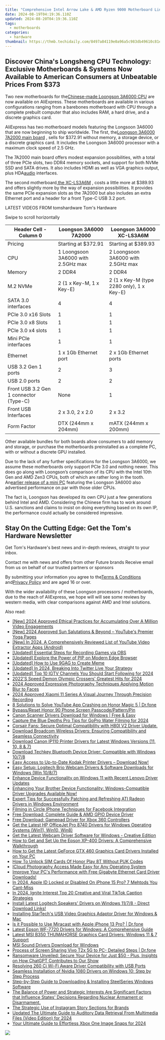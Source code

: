 ```yaml
---
title: "Comprehensive Intel Arrow Lake & AMD Ryzen 9000 Motherboard Lineup: Discover 31 Maxsun Models for New Tech Enthusiasts"
date: 2024-08-19T04:19:36.110Z
updated: 2024-08-20T04:19:36.110Z
tags:
  - motherboards
categories:
  - hardware
thumbnail: https://thmb.techidaily.com/8497a84119e0a96a5c983db49610c81e2418d1546f465ac4877a5dbfe4aa35e7.JPG
---
```


## Discover China's Longsheng CPU Technology: Exclusive Motherboards & Systems Now Available to American Consumers at Unbeatable Prices From $373

Two new motherboards for the[Chinese-made Loongson 3A6000 CPU](https://tools.techidaily.com) are now available on AliExpress. These motherboards are available in various configurations ranging from a barebones motherboard with CPU through a complete prebuilt computer that also includes RAM, a hard drive, and a discrete graphics card.

 AliExpress has two motherboard models featuring the Longsoon 3A6000 that are now beginning to ship worldwide. The first, the[Loongson 3A6000 7A2000 main board](https://go.redirectingat.com/?id=92X1584492&xcust=tomshardware%5Fus%5F3426833342212546179&xs=1&url=https%3A%2F%2Fwww.aliexpress.us%2Fitem%2F3256806533337744.html&sref=https%3A%2F%2Fwww.tomshardware.com%2Fpc-components%2Fmotherboards%2Fmotherboards-and-systems-with-chinas-loongson-cpus-now-shipping-to-us-customers-options-start-from-dollar373-for-a-dtx-board-with-processor-and-cooler) , sells for $372.91 without memory, a storage device, or a discrete graphics card. It includes the Loongson 3A6000 processor with a maximum clock speed of 2.5 GHz.

 The 7A2000 main board offers modest expansion possibilities, with a total of three PCIe slots, two DDR4 memory sockets, and support for both NVMe SSD and SATA drives. It also includes HDMI as well as VGA graphics output, plus HDA[audio](https://tools.techidaily.com) interfaces.

 The second motherboard,[the XC-LS3A6M](https://go.redirectingat.com/?id=92X1584492&xcust=tomshardware%5Fus%5F1274473871414481181&xs=1&url=https%3A%2F%2Fwww.aliexpress.us%2Fitem%2F3256806779224228.html%23nav-specification&sref=https%3A%2F%2Fwww.tomshardware.com%2Fpc-components%2Fmotherboards%2Fmotherboards-and-systems-with-chinas-loongson-cpus-now-shipping-to-us-customers-options-start-from-dollar373-for-a-dtx-board-with-processor-and-cooler) , costs a little more at $389.93 and offers slightly more by the way of expansion possibilities. It provides the same PCIe expansion slots as the 7A2000 but also includes an extra Ethernet port and a header for a front Type-C USB 3.2 port.

 LATEST VIDEOS FROM tomshardware Tom's Hardware

 Swipe to scroll horizontally

| Header Cell - Column 0                 | Loongson 3A6000 7A2000             | Loongson 3A6000 XC-LS3A6M                 |
| -------------------------------------- | ---------------------------------- | ----------------------------------------- |
| Pricing                                | Starting at $372.91                | Starting at $389.93                       |
| CPU                                    | 1 Loongsoon 3A6000 with 2.5GHz max | 2 Loongsoon 3A6000 with 2.5GHz max        |
| Memory                                 | 2 DDR4                             | 2 DDR4                                    |
| M.2 NVMe                               | 2 (1 x Key-M, 1 x Key-E)           | 2 (1 x Key-M (type 2280 only), 1 x Key-E) |
| SATA 3.0 interfaces                    | 4                                  | 4                                         |
| PCIe 3.0 x16 Slots                     | 1                                  | 1                                         |
| PCIe 3.0 x8 Slots                      | 1                                  | 1                                         |
| PCIe 3.0 x4 slots                      | 1                                  | 1                                         |
| Mini PCIe interfaces                   | 1                                  | 1                                         |
| Ethernet                               | 1 x 1Gb Ethernet port              | 2 x 1Gb Ethernet ports                    |
| USB 3.2 Gen 1 ports                    | 2                                  | 3                                         |
| USB 2.0 ports                          | 2                                  | 2                                         |
| Front USB 3.2 Gen 1 connector (Type-C) | None                               | 1                                         |
| Front USB Interfaces                   | 2 x 3.0, 2 x 2.0                   | 2 x 3.2                                   |
| Form Factor                            | DTX (244mm x 204mm)                | mATX (244mm x 200mm)                      |

 Other available bundles for both boards allow consumers to add memory and storage, or purchase the motherboards preinstalled as a complete PC, with or without a discrete GPU installed.

 Due to the lack of any further specifications for the Loongson 3A6000, we assume these motherboards only support PCIe 3.0 and nothing newer. This does go along with Loongson’s comparison of its CPU with the Intel 10th Gen and AMD Zen3 CPUs, both of which are rather long in the tooth. An[earlier release of a mini PC](https://tools.techidaily.com) featuring the Loongson 3A6000 also advertised performance on par with those older CPUs.

 The fact is, Loongson has developed its own CPU just a few generations behind Intel and AMD. Considering the Chinese firm has to work around U.S. sanctions and claims to insist on doing everything based on its own IP, the performance could actually be considered impressive.

## Stay On the Cutting Edge: Get the Tom's Hardware Newsletter

 Get Tom's Hardware's best news and in-depth reviews, straight to your inbox.

 Contact me with news and offers from other Future brands  Receive email from us on behalf of our trusted partners or sponsors

 By submitting your information you agree to the[Terms & Conditions](https://futureplc.com/terms-conditions/) and[Privacy Policy](https://futureplc.com/privacy-policy/) and are aged 16 or over.

 With the wider availability of these Loongson processors / motherboards, due to the reach of AliExpress, we hope will will see some reviews by western media, with clear comparisons against AMD and Intel solutions.

<ins class="adsbygoogle"
     style="display:block"
     data-ad-format="autorelaxed"
     data-ad-client="ca-pub-7571918770474297"
     data-ad-slot="1223367746"></ins>



<ins class="adsbygoogle"
     style="display:block"
     data-ad-client="ca-pub-7571918770474297"
     data-ad-slot="8358498916"
     data-ad-format="auto"
     data-full-width-responsive="true"></ins>

<span class="atpl-alsoreadstyle">Also read:</span>
<div><ul>
<li><a href="https://youtube-sure.techidaily.com/024-approved-ethical-practices-for-accumulating-over-a-million-video-engagements/"><u>[New] 2024 Approved  Ethical Practices for Accumulating Over A Million Video Engagements</u></a></li>
<li><a href="https://youtube-zero.techidaily.com/024-approved-sun-salutations-and-beyond-youtubes-premier-yoga-pages/"><u>[New] 2024 Approved  Sun Salutations & Beyond – YouTube's Premier Yoga Pages</u></a></li>
<li><a href="https://facebook-video-footage.techidaily.com/new-in-2024-a-comprehensively-reviewed-list-of-youtube-video-extractor-apps-android/"><u>[New] In 2024, A Comprehensively Reviewed List of YouTube Video Extractor Apps (Android)</u></a></li>
<li><a href="https://screen-capture.techidaily.com/updated-essential-steps-for-recording-games-via-obs/"><u>[Updated] Essential Steps for Recording Games via OBS</u></a></li>
<li><a href="https://some-knowledge.techidaily.com/updated-explore-the-power-of-pip-on-modern-edge-browser/"><u>[Updated] Explore the Power of PIP on Modern Edge Browser</u></a></li>
<li><a href="https://some-approaches.techidaily.com/updated-how-to-use-9gag-to-create-meme/"><u>[Updated] How to Use 9GAG to Create Meme</u></a></li>
<li><a href="https://twitter-videos.techidaily.com/updated-in-2024-breaking-into-twitter-live-your-strategy/"><u>[Updated] In 2024, Breaking Into Twitter Live  Your Strategy</u></a></li>
<li><a href="https://instagram-videos.techidaily.com/updated-top-10-igtv-channels-you-should-start-following-for-2024/"><u>[Updated] Top 10 IGTV Channels You Should Start Following for 2024</u></a></li>
<li><a href="https://fox-info.techidaily.com/2022s-speed-demon-olympic-crossers-greatest-hits-for-2024/"><u>2022'S Speed Demon  Olympic Crossers' Greatest Hits for 2024</u></a></li>
<li><a href="https://some-techniques.techidaily.com/2024-approved-expressive-photography-techniques-applying-motion-blur-to-faces/"><u>2024 Approved  Expressive Photography Techniques  Applying Motion Blur to Faces</u></a></li>
<li><a href="https://remote-screen-capture.techidaily.com/2024-approved-xiaomi-11-series-a-visual-journey-through-precision-recording/"><u>2024 Approved  Xiaomi 11 Series  A Visual Journey Through Precision Recording</u></a></li>
<li><a href="https://howto.techidaily.com/8-solutions-to-solve-youtube-app-crashing-on-honor-magic-5-drfone-by-drfone-fix-android-problems-fix-android-problems/"><u>8 Solutions to Solve YouTube App Crashing on Honor Magic 5 | Dr.fone</u></a></li>
<li><a href="https://phone-solutions.techidaily.com/bypass-reset-honor-90-phone-screen-passcode-pattern-pin-by-drfone-android-unlock-android-unlock/"><u>Bypass/Reset Honor 90 Phone Screen Passcode/Pattern/Pin</u></a></li>
<li><a href="https://hardware-updates.techidaily.com/canon-scanner-drivers-download-for-windows-free-and-easy/"><u>Canon Scanner Drivers Download for Windows | Free & Easy</u></a></li>
<li><a href="https://fox-glue.techidaily.com/capture-the-blue-depths-pro-tips-for-gopro-water-filming-for-2024/"><u>Capture the Blue Depths  Pro Tips for GoPro Water Filming for 2024</u></a></li>
<li><a href="https://hardware-updates.techidaily.com/corsair-fans-secure-optimal-compatibility-with-h80i-v2-driver-update/"><u>Corsair Fans: Secure Optimal Compatibility with H80I V2 Driver Update.</u></a></li>
<li><a href="https://hardware-updates.techidaily.com/download-broadcom-wireless-drivers-ensuring-compatibility-and-seamless-connectivity/"><u>Download Broadcom Wireless Drivers: Ensuring Compatibility and Seamless Connectivity</u></a></li>
<li><a href="https://hardware-updates.techidaily.com/download-canon-ip110-printer-drivers-for-latest-windows-versions-11-10-8-and-7/"><u>Download Canon IP110 Printer Drivers for Latest Windows Versions (11, 10, 8 & 7)</u></a></li>
<li><a href="https://hardware-updates.techidaily.com/download-techkey-bluetooth-device-driver-compatible-with-windows-1078/"><u>Download Techkey Bluetooth Device Driver: Compatible with Windows 10/7/8</u></a></li>
<li><a href="https://hardware-updates.techidaily.com/easy-access-to-up-to-date-kodak-printer-drivers-download-now/"><u>Easy Access to Up-to-Date Kodak Printer Drivers – Download Now!</u></a></li>
<li><a href="https://hardware-updates.techidaily.com/easy-setup-logitech-brio-webcam-drivers-and-software-downloads-for-windows-win-1087/"><u>Easy Setup: Logitech Brio Webcam Drivers & Software Downloads for Windows (Win 10/8/7)</u></a></li>
<li><a href="https://hardware-updates.techidaily.com/enhance-device-functionality-on-windows-11-with-recent-lenovo-driver-updates/"><u>Enhance Device Functionality on Windows 11 with Recent Lenovo Driver Updates</u></a></li>
<li><a href="https://hardware-updates.techidaily.com/enhancing-your-brother-device-functionality-windows-compatible-driver-upgrades-available-now/"><u>Enhancing Your Brother Device Functionality: Windows-Compatible Driver Upgrades Available Now!</u></a></li>
<li><a href="https://hardware-updates.techidaily.com/expert-tips-for-successfully-patching-and-refreshing-ati-radeon-drivers-in-windows-environment/"><u>Expert Tips for Successfully Patching and Refreshing ATI Radeon Drivers in Windows Environment</u></a></li>
<li><a href="https://facebook-video-recording.techidaily.com/filming-in-circle-iphone-techniques-for-facebook-integration/"><u>Filming in Circle  IPhone Techniques for Facebook Integration</u></a></li>
<li><a href="https://hardware-updates.techidaily.com/free-download-complete-guide-and-amd-gpio-device-driver/"><u>Free Download: Complete Guide & AMD GPIO Device Driver</u></a></li>
<li><a href="https://hardware-updates.techidaily.com/free-download-gamepad-driver-for-xbox-360-controllers/"><u>Free Download: Gamepad Driver for Xbox 360 Controllers</u></a></li>
<li><a href="https://hardware-updates.techidaily.com/get-the-latest-hp-officejet-pro-8740-drivers-for-windows-operating-systems-win11-win10-win8/"><u>Get the Latest HP OfficeJet Pro 8740 Drivers for Windows Operating Systems (Win11, Win10, Win8)</u></a></li>
<li><a href="https://hardware-updates.techidaily.com/get-the-latest-webcam-driver-software-for-windows-creative-edition/"><u>Get the Latest Webcam Driver Software for Windows - Creative Edition</u></a></li>
<li><a href="https://hardware-updates.techidaily.com/how-to-get-and-set-up-the-epson-xp-400-drivers-a-comprehensive-walkthrough/"><u>How to Get and Set Up the Epson XP-400 Drivers: A Comprehensive Walkthrough</u></a></li>
<li><a href="https://hardware-updates.techidaily.com/how-to-get-the-latest-geforce-gtx-460-graphics-card-drivers-installed-on-your-pc/"><u>How to Get the Latest GeForce GTX 460 Graphics Card Drivers Installed on Your PC</u></a></li>
<li><a href="https://sim-unlock.techidaily.com/how-to-unlock-sim-cards-of-honor-play-8t-without-puk-codes-by-drfone-android/"><u>How To Unlock SIM Cards Of Honor Play 8T Without PUK Codes</u></a></li>
<li><a href="https://techtrends.techidaily.com/icloud-photography-access-made-easy-for-any-operating-system/"><u>ICloud Photography Access Made Easy for Any Operating System</u></a></li>
<li><a href="https://hardware-updates.techidaily.com/improve-your-pcs-performance-with-free-gigabyte-ethernet-card-driver-downloads/"><u>Improve Your PC's Performance with Free Gigabyte Ethernet Card Driver Downloads!</u></a></li>
<li><a href="https://apple-account.techidaily.com/in-2024-apple-id-locked-or-disabled-on-iphone-15-pro-7-mehtods-you-cant-miss-by-drfone-ios/"><u>In 2024, Apple ID Locked or Disabled On iPhone 15 Pro? 7 Mehtods You Cant-Miss</u></a></li>
<li><a href="https://tiktok-video-recordings.techidaily.com/in-2024-ignite-interest-top-20-creative-and-viral-tiktok-caption-strategies/"><u>In 2024, Ignite Interest  Top 20 Creative and Viral TikTok Caption Strategies</u></a></li>
<li><a href="https://hardware-updates.techidaily.com/1722977166985-install-latest-logitech-speakers-drivers-on-windows-1178-direct-download-links/"><u>Install Latest Logitech Speakers' Drivers on Windows 11/7/8 - Direct Download Links!</u></a></li>
<li><a href="https://hardware-updates.techidaily.com/installing-startechs-usb-video-graphics-adaptor-driver-for-windows-and-mac/"><u>Installing StarTech's USB Video Graphics Adaptor Driver for Windows & Mac</u></a></li>
<li><a href="https://screen-mirror.techidaily.com/is-it-possible-to-use-miracast-with-apple-iphone-13-pro-drfone-by-drfone-ios/"><u>Is it Possible to Use Miracast with Apple iPhone 13 Pro? | Dr.fone</u></a></li>
<li><a href="https://hardware-updates.techidaily.com/latest-epson-wf-7720-drivers-for-windows-a-comprehensive-guide/"><u>Latest Epson WF-7720 Drivers for Windows: A Comprehensive Guide</u></a></li>
<li><a href="https://hardware-updates.techidaily.com/latest-msi-b350-thumahorse-graphics-card-drivers-windows-11-and-7-support/"><u>Latest MSI B350 THUMAHORSE Graphics Card Drivers: Windows 11 & 7 Support</u></a></li>
<li><a href="https://hardware-updates.techidaily.com/msi-sound-drivers-download-for-windows/"><u>MSI Sound Drivers Download for Windows</u></a></li>
<li><a href="https://screen-mirror.techidaily.com/process-of-screen-sharing-vivo-t2x-5g-to-pc-detailed-steps-drfone-by-drfone-android/"><u>Process of Screen Sharing Vivo T2x 5G to PC- Detailed Steps | Dr.fone</u></a></li>
<li><a href="https://tech-haven.techidaily.com/ransomware-unveiled-secure-your-device-for-just-50-plus-insights-on-how-chatgpt-contributes-to-our-show/"><u>Ransomware Unveiled: Secure Your Device for Just $50 - Plus, Insights on How ChatGPT Contributes to Our Show</u></a></li>
<li><a href="https://hardware-updates.techidaily.com/resolving-260-ci-wi-fi-aware-driver-compatibility-with-usb-ports/"><u>Resolving 260 Ci Wi-Fi Aware Driver Compatibility with USB Ports</u></a></li>
<li><a href="https://hardware-updates.techidaily.com/seamless-installation-of-nvidia-1080-drivers-on-windows-10-step-by-step-process/"><u>Seamless Installation of Nvidia 1080 Drivers on Windows 10: Step by Step Process</u></a></li>
<li><a href="https://hardware-updates.techidaily.com/step-by-step-guide-to-downloading-and-installing-steelseries-windows-software/"><u>Step-by-Step Guide to Downloading & Installing SteelSeries Windows Software</u></a></li>
<li><a href="https://hardware-updates.techidaily.com/1722972442453-the-balance-of-power-and-strategic-interests-are-significant-factors-that-influence-states-decisions-regarding-nuclear-armament-or-disarmament/"><u>The Balance of Power and Strategic Interests Are Significant Factors that Influence States' Decisions Regarding Nuclear Armament or Disarmament.</u></a></li>
<li><a href="https://instagram-video-files.techidaily.com/the-strategic-use-of-instagram-story-sections-for-brands/"><u>The Strategic Use of Instagram Story Sections for Brands</u></a></li>
<li><a href="https://voice-adjusting.techidaily.com/updated-the-ultimate-guide-to-auditory-data-retrieval-from-multimedia-files-video-edition-for-2024/"><u>Updated The Ultimate Guide to Auditory Data Retrieval From Multimedia Files (Video Edition) for 2024</u></a></li>
<li><a href="https://desktop-recording.techidaily.com/your-ultimate-guide-to-effortless-xbox-one-image-snaps-for-2024/"><u>Your Ultimate Guide to Effortless Xbox One Image Snaps for 2024</u></a></li>
</ul></div>

<!-- affiliate ads begin -->
<a href="https://store.nero.com/order/checkout.php?PRODS=22889392&QTY=1&AFFILIATE=108875&CART=1"><img src="http://webstatic.nero.com/nero2015-com-wAssets/img/affiliate/media/banner728-90eng.jpg" border="0"></a>
<!-- affiliate ads end -->